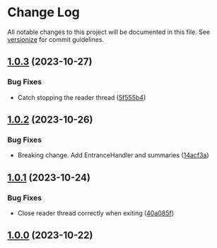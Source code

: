 # Change Log

All notable changes to this project will be documented in this file. See [versionize](https://github.com/versionize/versionize) for commit guidelines.

<a name="1.0.3"></a>
## [1.0.3](https://www.github.com/MagicfTail/ConsoleIOUI/releases/tag/v1.0.3) (2023-10-27)

### Bug Fixes

* Catch stopping the reader thread ([5f555b4](https://www.github.com/MagicfTail/ConsoleIOUI/commit/5f555b4ede35b51c05ead3451f39df62e5a8eabf))

<a name="1.0.2"></a>
## [1.0.2](https://www.github.com/MagicfTail/ConsoleIOUI/releases/tag/v1.0.2) (2023-10-26)

### Bug Fixes

* Breaking change. Add EntranceHandler and summaries ([14acf3a](https://www.github.com/MagicfTail/ConsoleIOUI/commit/14acf3a7577cfb408247663de022f32cf90c87a0))

<a name="1.0.1"></a>
## [1.0.1](https://www.github.com/MagicfTail/ConsoleIOUI/releases/tag/v1.0.1) (2023-10-24)

### Bug Fixes

* Close reader thread correctly when exiting ([40a085f](https://www.github.com/MagicfTail/ConsoleIOUI/commit/40a085f8d6ffe44713cb9dbb945154eaebe5841a))

<a name="1.0.0"></a>
## [1.0.0](https://www.github.com/MagicfTail/ConsoleIOUI/releases/tag/v1.0.0) (2023-10-22)

